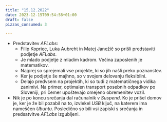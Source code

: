 ```yaml
---
title: "15.12.2022"
date: 2023-12-15T09:54:58+01:00
draft: false
pizzas_consumed: 3

---
```


- Predstavitev *AFLabs*:
  - Filip Kopriec,  Luka Aubreht in Matej Janežič so prišli predstaviti podjetje *AFLabs*.
  - Je mlado podjetje z mladim kadrom. Večina zaposlenih je matematikov.
  - Najprej so sprejemali vse projekte, ki so jih našli preko poznanstev.
  - Ker je podjetje še majhno, so v svojem delovanju fleksibilni.
  - Delajo predvsem na projektih, ki so tudi z matematičnega vidika zanimivi. Na primer, optimalen transport posebnih odpadkov po Sloveniji, pri čemer upoštevajo omejeno obremenitev vozil.
- Nik je po koncu srečanja dal računalnik v *Suspend*. Ko je prišel domov je, ker je že bil pozabil na to, izvlekel *USB* ključ, na katerem ima nameščen *Ubuntu*. Posledično so bili vsi zapiski s srečanja in predsatvitve *AFLabs* izgubljeni.
